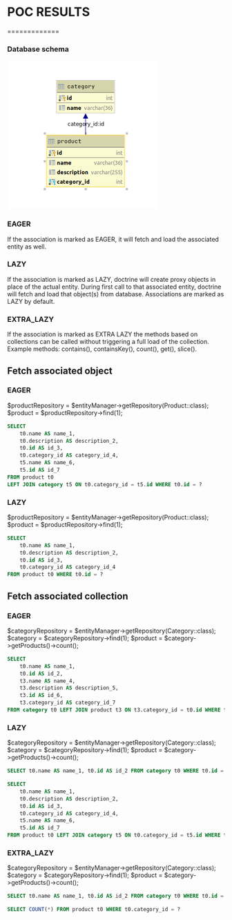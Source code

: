 # POC RESULTS
=============

### Database schema
![Database](database.png "Database")

### EAGER
If the association is marked as EAGER, it will fetch and load the associated entity as well.

### LAZY
If the association is marked as LAZY, doctrine will create proxy objects in place of the actual entity.
During first call to that associated entity, doctrine will fetch and load that object(s) from database.
Associations are marked as LAZY by default.

### EXTRA_LAZY
If the association is marked as EXTRA LAZY the methods based on collections can be called without triggering a full load of the collection.
Example methods: contains(), containsKey(), count(), get(), slice().

## Fetch associated object

### EAGER
$productRepository = $entityManager->getRepository(Product::class);
$product = $productRepository->find(1);

```sql
SELECT
    t0.name AS name_1,
    t0.description AS description_2,
    t0.id AS id_3,
    t0.category_id AS category_id_4,
    t5.name AS name_6,
    t5.id AS id_7
FROM product t0
LEFT JOIN category t5 ON t0.category_id = t5.id WHERE t0.id = ?
```

### LAZY
$productRepository = $entityManager->getRepository(Product::class);
$product = $productRepository->find(1);

```sql
SELECT
    t0.name AS name_1,
    t0.description AS description_2,
    t0.id AS id_3,
    t0.category_id AS category_id_4
FROM product t0 WHERE t0.id = ?
```

## Fetch associated collection

### EAGER
$categoryRepository = $entityManager->getRepository(Category::class);
$category = $categoryRepository->find(1);
$product = $category->getProducts()->count();

```sql
SELECT
    t0.name AS name_1,
    t0.id AS id_2,
    t3.name AS name_4,
    t3.description AS description_5,
    t3.id AS id_6,
    t3.category_id AS category_id_7
FROM category t0 LEFT JOIN product t3 ON t3.category_id = t0.id WHERE t0.id = ?
```

### LAZY
$categoryRepository = $entityManager->getRepository(Category::class);
$category = $categoryRepository->find(1);
$product = $category->getProducts()->count();

```sql
SELECT t0.name AS name_1, t0.id AS id_2 FROM category t0 WHERE t0.id = ?
```
```sql
SELECT
    t0.name AS name_1,
    t0.description AS description_2,
    t0.id AS id_3,
    t0.category_id AS category_id_4,
    t5.name AS name_6,
    t5.id AS id_7
FROM product t0 LEFT JOIN category t5 ON t0.category_id = t5.id WHERE t0.category_id = ?
```

### EXTRA_LAZY
$categoryRepository = $entityManager->getRepository(Category::class);
$category = $categoryRepository->find(1);
$product = $category->getProducts()->count();

```sql
SELECT t0.name AS name_1, t0.id AS id_2 FROM category t0 WHERE t0.id = ?
```
```sql
SELECT COUNT(*) FROM product t0 WHERE t0.category_id = ?
```

